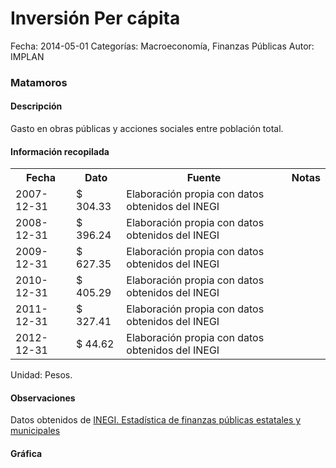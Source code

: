 Inversión Per cápita
=====

Fecha: 2014-05-01
Categorías: Macroeconomía, Finanzas Públicas
Autor: IMPLAN

### Matamoros

#### Descripción

Gasto en obras públicas y acciones sociales entre población total.

#### Información recopilada

<table class="table table-hover table-bordered">
  <tr><th>Fecha</th><th>Dato</th><th>Fuente</th><th>Notas</th></tr>
  <tr><td>2007-12-31</td><td>$ 304.33</td><td>Elaboración propia con datos obtenidos del INEGI</td><td></td></tr>
  <tr><td>2008-12-31</td><td>$ 396.24</td><td>Elaboración propia con datos obtenidos del INEGI</td><td></td></tr>
  <tr><td>2009-12-31</td><td>$ 627.35</td><td>Elaboración propia con datos obtenidos del INEGI</td><td></td></tr>
  <tr><td>2010-12-31</td><td>$ 405.29</td><td>Elaboración propia con datos obtenidos del INEGI</td><td></td></tr>
  <tr><td>2011-12-31</td><td>$ 327.41</td><td>Elaboración propia con datos obtenidos del INEGI</td><td></td></tr>
  <tr><td>2012-12-31</td><td>$ 44.62</td><td>Elaboración propia con datos obtenidos del INEGI</td><td></td></tr>
</table>

Unidad: Pesos.

#### Observaciones

Datos obtenidos de [INEGI. Estadística de finanzas públicas estatales y municipales](http://www.inegi.org.mx/sistemas/olap/Proyectos/bd/continuas/finanzaspublicas/FPMun.asp?s=est&c=11289&proy=efipem_fmun)

#### Gráfica

<div id="Morriszxocdbzx" class="grafica"></div>
  <!-- JAVASCRIPT DE LA GRAFICA EN Morriszxocdbzx -->
  <script>
  new Morris.Bar({
    element: 'Morriszxocdbzx',
    data: [
      { fecha: '2007-12-31', dato: 304.33 },
      { fecha: '2008-12-31', dato: 396.24 },
      { fecha: '2009-12-31', dato: 627.35 },
      { fecha: '2010-12-31', dato: 405.29 },
      { fecha: '2011-12-31', dato: 327.41 },
      { fecha: '2012-12-31', dato: 44.62 }
    ],
    xkey: 'fecha',
    ykeys: ['dato'],
    labels: ['Dato']
  });
  </script>
